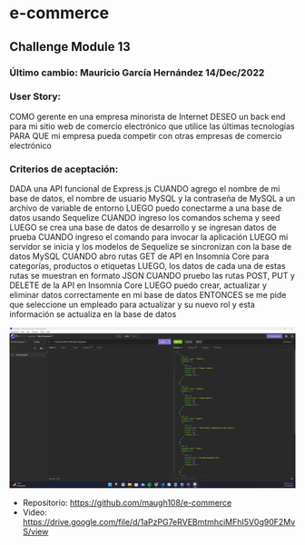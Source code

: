 # e-commerce
## Challenge Module 13
### Último cambio: Mauricio García Hernández 14/Dec/2022

### User Story:
COMO gerente en una empresa minorista de Internet
DESEO un back end para mi sitio web de comercio electrónico que utilice las últimas tecnologías
PARA QUE mi empresa pueda competir con otras empresas de comercio electrónico


### Criterios de aceptación:
DADA una API funcional de Express.js 
CUANDO agrego el nombre de mi base de datos, el nombre de usuario MySQL y la contraseña de MySQL a un archivo de variable de entorno
LUEGO puedo conectarme a una base de datos usando Sequelize
CUANDO ingreso los comandos schema y seed
LUEGO se crea una base de datos de desarrollo y se ingresan datos de prueba
CUANDO ingreso el comando para invocar la aplicación
LUEGO mi servidor se inicia y los modelos de Sequelize se sincronizan con la base de datos MySQL
CUANDO abro rutas GET de API en Insomnia Core para categorías, productos o etiquetas
LUEGO, los datos de cada una de estas rutas se muestran en formato JSON
CUANDO pruebo las rutas POST, PUT y DELETE de la API en Insomnia Core
LUEGO puedo crear, actualizar y eliminar datos correctamente en mi base de datos
ENTONCES se me pide que seleccione un empleado para actualizar y su nuevo rol y esta información se actualiza en la base de datos


![Preview](./img/preview.jpg)

* Repositorio: https://github.com/maugh108/e-commerce
* Video: https://drive.google.com/file/d/1aPzPG7eRVEBmtmhciMFhI5V0g90F2MvS/view